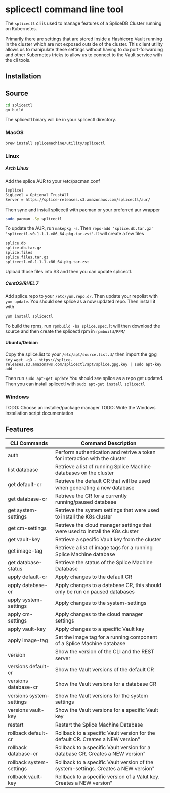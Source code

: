 # splicectl command line tool

The `splicectl` cli is used to manage features of a SpliceDB Cluster running on
Kubernetes.

Primarily there are settings that are stored inside a Hashicorp Vault running in
the cluster which are not exposed outside of the cluster.  This client utility
allows us to manipulate these settings without having to do port-forwarding and
other Kubernetes tricks to allow us to connect to the Vault service with the cli
tools.

## Installation

## Source

```bash
cd splicectl
go build
```
The splicectl binary will be in your splicectl directory.

### MacOS

```bash
brew install splicemachine/utility/splicectl
```

### Linux

##### Arch Linux
Add the splice AUR to your /etc/pacman.conf
```bash
[splice]
SigLevel = Optional TrustAll
Server = https://splice-releases.s3.amazonaws.com/splicectl/aur/
```

Then sync and install splicectl with pacman or your preferred aur wrapper
```bash
sudo pacman -Sy splicectl
```

To update the AUR, run `makepkg -s`. Then `repo-add 'splice.db.tar.gz' 'splicectl-v0.1.1-1-x86_64.pkg.tar.zst'`. It will create a few files
```bash
splice.db
splice.db.tar.gz
splice.files
splice.files.tar.gz
splicectl-v0.1.1-1-x86_64.pkg.tar.zst
```
Upload those files into S3 and then you can update splicectl.

##### CentOS/RHEL 7
Add splice.repo to your `/etc/yum.repo.d/`. Then update your repolist with `yum update`. You should see splice as a now updated repo. Then install it with
```bash
yum install splicectl
```

To build the rpms, run `rpmbuild -ba splice.spec`. It will then download the source and then create the splicectl rpm in `rpmbuild/RPM/`

#### Ubuntu/Debian
Copy the splice.list to your `/etc/apt/source.list.d/` then import the gpg key
`wget -qO - https://splice-releases.s3.amazonaws.com/splicectl/apt/splice.gpg.key | sudo apt-key add -`

Then run `sudo apt-get update` You should see splice as a repo get updated.
Then you can install splicectl with `sudo apt-get install splicectl`


### Windows

TODO: Choose an installer/package manager
TODO: Write the Windows installation script documentation

## Features

| CLI Commands             | Command Description                                                                  |
| ------------------------ | ------------------------------------------------------------------------------------ |
| auth                     | Perform authentication and retrive a token for interaction with the cluster          |
| list database            | Retrieve a list of running Splice Machine databases on the cluster                   |
| get default-cr           | Retrieve the default CR that will be used when generating a new database             |
| get database-cr          | Retrieve the CR for a currently running/paused database                              |
| get system-settings      | Retrieve the system settings that were used to install the K8s cluster               |
| get cm-settings          | Retrieve the cloud manager settings that were used to install the K8s cluster        |
| get vault-key            | Retrieve a specific Vault key from the cluster                                       |
| get image-tag            | Retrieve a list of image tags for a running Splice Machine database                  |
| get database-status      | Retrieve the status of the Splice Machine Database                                   |
| apply default-cr         | Apply changes to the default CR                                                      |
| apply database-cr        | Apply changes to a database CR, this should only be run on paused databases          |
| apply system-settings    | Apply changes to the system-settings                                                 |
| apply cm-settings        | Apply changes to the cloud manager settings                                          |
| apply vault-key          | Apply changes to a specific Vault key                                                |
| apply image-tag          | Set the image tag for a running component of a Splice Machine database               |
| version                  | Show the version of the CLI and the REST server                                      |
| versions default-cr      | Show the Vault versions of the default CR                                            |
| versions database-cr     | Show the Vault versions for a database CR                                            |
| versions system-settings | Show the Vault versions for the system settings                                      |
| versions vault-key       | Show the Vault versions for a specific Vault key                                     |
| restart                  | Restart the Splice Machine Database                                                  |
| rollback default-cr      | Rollback to a specific Vault version for the default CR.  Creates a NEW version"     |
| rollback database-cr     | Rollback to a specific Vault version for a database CR.  Creates a NEW version"      |
| rollback system-settings | Rollback to a specific Vault version of the system-settings.  Creates a NEW version" |
| rollback vault-key       | Rollback to a specific version of a Valut key.  Creates a NEW version"               |
